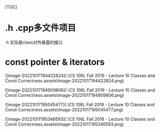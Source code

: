 [TOC]

# .h .cpp多文件项目

.h 实际是class对外暴露的接口

 # const pointer & iterators

![image-20221017194422824](.\CS 106L Fall 2019 - Lecture 10 Classes and Const Correctness.assets\image-20221017194422824.png)

![image-20221017194909806](.\CS 106L Fall 2019 - Lecture 10 Classes and Const Correctness.assets\image-20221017194909806.png)

![image-20221017195045477](.\CS 106L Fall 2019 - Lecture 10 Classes and Const Correctness.assets\image-20221017195045477.png)

![image-20221017195346593](.\CS 106L Fall 2019 - Lecture 10 Classes and Const Correctness.assets\image-20221017195346593.png)

